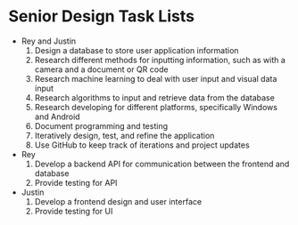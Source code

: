 # Senior Design Task Lists

- Rey and Justin
    1. Design a database to store user application information
    2. Research different methods for inputting information, such as with a camera and a document or QR code
    3. Research machine learning to deal with user input and visual data input
    4. Research algorithms to input and retrieve data from the database
    5. Research developing for different platforms, specifically Windows and Android
    6. Document programming and testing
    7. Iteratively design, test, and refine the application
    8. Use GitHub to keep track of iterations and project updates
- Rey
    1. Develop a backend API for communication between the frontend and database
    2. Provide testing for API
- Justin
    1. Develop a frontend design and user interface
    2. Provide testing for UI

